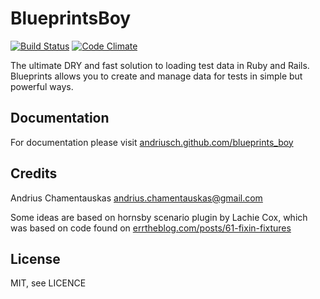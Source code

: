 BlueprintsBoy
========

[![Build Status](https://travis-ci.org/andriusch/blueprints_boy.png?branch=master)](https://travis-ci.org/andriusch/blueprints_boy)
[![Code Climate](https://codeclimate.com/github/andriusch/blueprints_boy/badges/gpa.svg)](https://codeclimate.com/github/andriusch/blueprints_boy/badges)

The ultimate DRY and fast solution to loading test data in Ruby and Rails. Blueprints allows you to create and manage 
data for tests in simple but powerful ways.

Documentation
-------------

For documentation please visit [andriusch.github.com/blueprints_boy](http://andriusch.github.com/blueprints_boy)

Credits
-------

Andrius Chamentauskas <andrius.chamentauskas@gmail.com>

Some ideas are based on hornsby scenario plugin by Lachie Cox, which was based on code found on 
[errtheblog.com/posts/61-fixin-fixtures](http://errtheblog.com/posts/61-fixin-fixtures)

License
-------

MIT, see LICENCE

